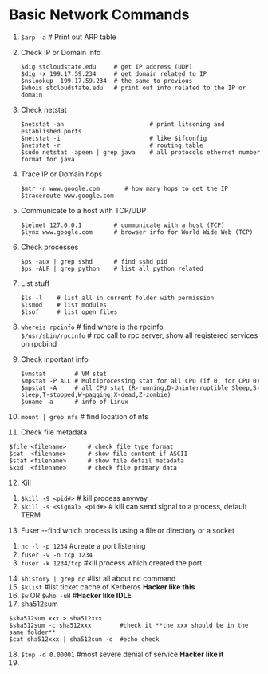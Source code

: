 # Basic Network Commands

1. `$arp -a`    # Print out ARP table  
2. Check IP or Domain info
   ```
   $dig stcloudstate.edu     # get IP address (UDP)
   $dig -x 199.17.59.234     # get domain related to IP
   $nslookup  199.17.59.234  # the same to previous
   $whois stcloudstate.edu   # print out info related to the IP or domain
   ```
3. Check netstat  
   ```
   $netstat -an                        # print litsening and established ports
   $netstat -i                         # like $ifconfig
   $netstat -r                         # routing table
   $sudo netstat -apeen | grep java    # all protocols ethernet number format for java
   ```
4. Trace IP or Domain hops
   ```
   $mtr -n www.google.com       # how many hops to get the IP
   $traceroute www.google.com
   ```
5. Communicate to a host with TCP/UDP
   ```
   $telnet 127.0.0.1         # communicate with a host (TCP)
   $lynx www.google.com      # browser info for World Wide Web (TCP)
   ```
6. Check processes
   ```
   $ps -aux | grep sshd      # find sshd pid
   $ps -ALF | grep python    # list all python related
   ```
7. List stuff
   ```
   $ls -l    # list all in current folder with permission
   $lsmod    # list modules
   $lsof     # list open files
   ```
8. `whereis rpcinfo`       # find where is the rpcinfo  
   `$/usr/sbin/rpcinfo`    # rpc call to rpc server, show all registered services on rpcbind

9. Check inportant info
   ```
   $vmstat        # VM stat
   $mpstat -P ALL # Multiprocessing stat for all CPU (if 0, for CPU 0)
   $mpstat -A     # all CPU stat (R-running,D-Uninterruptible Sleep,S-sleep,T-stopped,W-pagging,X-dead,Z-zombie)
   $uname -a      # info of Linux
   ```
10. `mount | grep nfs`   # find location of nfs
11. Check file metadata
   ```
   $file <filename>      # check file type format
   $cat  <filename>      # show file content if ASCII
   $stat <filename>      # show file detail metadata
   $xxd  <filename>      # check file primary data
   ```
12. Kill  
   1) `$kill -9 <pid#>`           # kill process anyway  
   2) `$kill -s <signal> <pid#>`  # kill can send signal to a process, default TERM
13. Fuser  --find which process is using a file or directory or a socket  
   1) `nc -l -p 1234`   #create a port listening
   2) `fuser -v -n tcp 1234` 
   3) `fuser -k 1234/tcp`   #kill process which created the port
14. `$history | grep nc`    #list all about nc command
15. `$klist`                #list ticket cache of Kerberos **Hacker like this**
16. `$w` OR `$who -uH`      #**Hacker like IDLE**
17. sha512sum
   ```
   $sha512sum xxx > sha512xxx
   $sha512sum -c sha512xxx        #check it **the xxx should be in the same folder**
   $cat sha512xxx | sha512sum -c  #echo check
   ```
18. `$top -d 0.00001`             #most severe denial of service **Hacker like it**
19. 